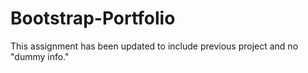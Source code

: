 # Bootstrap-Portfolio

This assignment has been updated to include previous project and no "dummy info."

